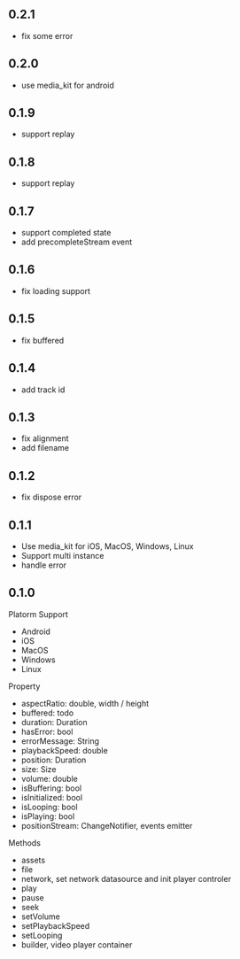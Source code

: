 ## 0.2.1

- fix some error

## 0.2.0

- use media_kit for android

## 0.1.9

- support replay

## 0.1.8

- support replay

## 0.1.7

- support completed state
- add precompleteStream event

## 0.1.6

- fix loading support 

## 0.1.5

- fix buffered 

## 0.1.4

- add track id

## 0.1.3

- fix alignment
- add filename

## 0.1.2

- fix dispose error

## 0.1.1

- Use media_kit for iOS, MacOS, Windows, Linux
- Support multi instance
- handle error

## 0.1.0
Platorm Support

- Android
- iOS
- MacOS
- Windows
- Linux

Property

- aspectRatio: double, width / height
- buffered: todo
- duration: Duration
- hasError: bool
- errorMessage: String
- playbackSpeed: double
- position: Duration
- size: Size
- volume: double
- isBuffering: bool
- isInitialized: bool
- isLooping: bool
- isPlaying: bool
- positionStream: ChangeNotifier, events emitter

Methods 

- assets
- file
- network, set network datasource and init player controler 
- play
- pause
- seek
- setVolume
- setPlaybackSpeed
- setLooping
- builder, video player container
